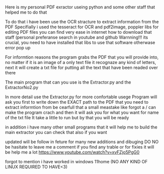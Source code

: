 Here is my personal PDF exractor useing python and some other staff that helped me to do that

To do that i have been use the OCR stracture to extract information from the PDF
Specifially i used the tesseract for OCR and pdf2image, poppler libs for editing PDF files
you can find very ease in internet how to download that staff
(personal preferanse search in youtube and github 
Warnning!!! its crucial, you need to have installed that libs to use that software otherwase error pop up

For informtion reasons the program grabs the PDF that you will provide into, no matter if it is an image of a only text file 
it recognaze any kind of letters, next it will create a txt file for putting all the text that have been readed over there

The main program that can you use is the Extractor.py and the ExtractorNo2.py

In more detail use the Extractor.py for more confortable usege 
Program will ask you first to write down the EXACT path to the PDF that you need to extract informtion from 
be cearfull that a small meastake like forgot a / can make the program crach
and then it will ask you for what you want for name of the txt file
It take a little to run but by that you will be ready 

in addition i have many other small programs that it will help me to build the main extractor you can check that also if you want

updated will be follow in feture for many new additions and dibuging
DO NO be hasitate to leave me a comment if you find any trable or for fixies it will be help me a lot
https://www.youtube.com/watch?v=xvFZjo5PgG0

forgot to mention i have worked in windows 11home (NO ANY KIND OF LINUX REQUIRED TO HAVE<3)


